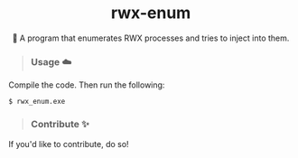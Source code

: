 <div align="center">
  <h1>rwx-enum</h1>
  <p>📜 A program that enumerates RWX processes and tries to inject into them.</p>
</div>

> ### Usage ☁️
<p>
  Compile the code. Then run the following:
</p>

```
$ rwx_enum.exe
```

> ### Contribute ✨
If you'd like to contribute, do so!
